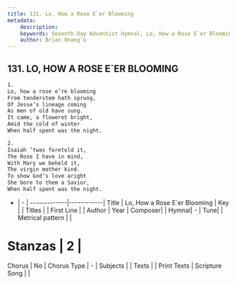 ```yaml
---
title: 131. Lo, How a Rose E`er Blooming
metadata:
    description: 
    keywords: Seventh Day Adventist Hymnal, Lo, How a Rose E`er Blooming, , 
    author: Brian Onang'o
---
```



## 131. LO, HOW A ROSE E`ER BLOOMING

```txt
1.
Lo, how a rose e’re blooming
From tenderstem hath sprung,
Of Jesse’s lineage coming
As men of old have sung.
It came, a floweret bright,
Amid the cold of winter
When half spent was the night.

2.
Isaiah ’twas foretold it,
The Rose I have in mind,
With Mary we beheld it,
The virgin mother kind.
To show God’s love aright
She bore to them a Savior,
When half spent was the night.
```

- |   -  |
-------------|------------|
Title | Lo, How a Rose E`er Blooming |
Key |  |
Titles |  |
First Line |  |
Author | 
Year | 
Composer|  |
Hymnal|  - |
Tune|  |
Metrical pattern | |
# Stanzas | 2 |
Chorus | No |
Chorus Type | - |
Subjects |  |
Texts |  |
Print Texts | 
Scripture Song |  |
  
